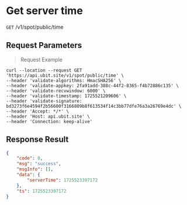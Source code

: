 # Get server time

`GET` /v1/spot/public/time

## Request Parameters

> Request Example

```shell
curl --location --request GET 'https://api.ubit.site/v1/spot/public/time' \
--header 'validate-algorithms: HmacSHA256' \
--header 'validate-appkey: 2fa91add-388c-44f2-8365-f4b72886c135' \
--header 'validate-recvwindow: 6000' \
--header 'validate-timestamp: 1725521209606' \
--header 'validate-signature: bd3273f6e4594f2b56600f3166809b8f613534f14c3bb77dfe76a3a26769e4dc' \
--header 'Accept: */*' \
--header 'Host: api.ubit.site' \
--header 'Connection: keep-alive' 
```

## Response Result

```json
{
    "code": 0,
    "msg": "success",
    "msgInfo": [],
    "data": {
        "serverTime": 1725523397172
    },
    "ts": 1725523397172
}
```

